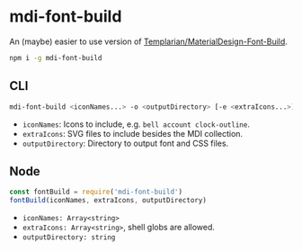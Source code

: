 # mdi-font-build

An (maybe) easier to use version of [Templarian/MaterialDesign-Font-Build](https://github.com/Templarian/MaterialDesign-Font-Build/).

```bash
npm i -g mdi-font-build
```

## CLI

```bash
mdi-font-build <iconNames...> -o <outputDirectory> [-e <extraIcons...>]
```

* `iconNames`: Icons to include, e.g. `bell account clock-outline`.
* `extraIcons`: SVG files to include besides the MDI collection.
* `outputDirectory`: Directory to output font and CSS files.

## Node

```javascript
const fontBuild = require('mdi-font-build')
fontBuild(iconNames, extraIcons, outputDirectory)
```

* `iconNames: Array<string>`
* `extraIcons: Array<string>`, shell globs are allowed.
* `outputDirectory: string`
